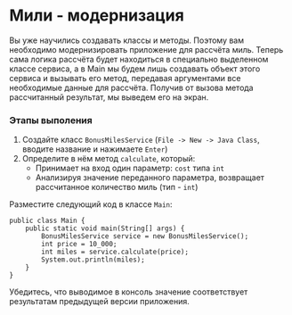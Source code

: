 # Мили - модернизация
Вы уже научились создавать классы и методы. Поэтому вам необходимо модернизировать приложение для рассчёта миль. Теперь сама логика рассчёта будет находиться в специально выделенном классе сервиса, а в Main мы будем лишь создавать объект этого сервиса и вызывать его метод, передавая аргументами все необходимые данные для рассчёта. Получив от вызова метода рассчитанный результат, мы выведем его на экран.

### Этапы выполения
1. Создайте класс ```BonusMilesService``` (```File -> New -> Java Class```, вводите название и нажимаете ```Enter```)
2. Определите в нём метод ```calculate```, который:
   * Принимает на вход один параметр: ```cost``` типа ```int```
   * Анализируя значение переданного параметра, возвращает рассчитанное количество миль (тип - ```int```)
   
Разместите следующий код в классе ```Main```:

```
public class Main {
    public static void main(String[] args) {
        BonusMilesService service = new BonusMilesService();
        int price = 10_000;
        int miles = service.calculate(price);
        System.out.println(miles);
    }
}
```

Убедитесь, что выводимое в консоль значение соответствует результатам предыдущей версии приложения.
